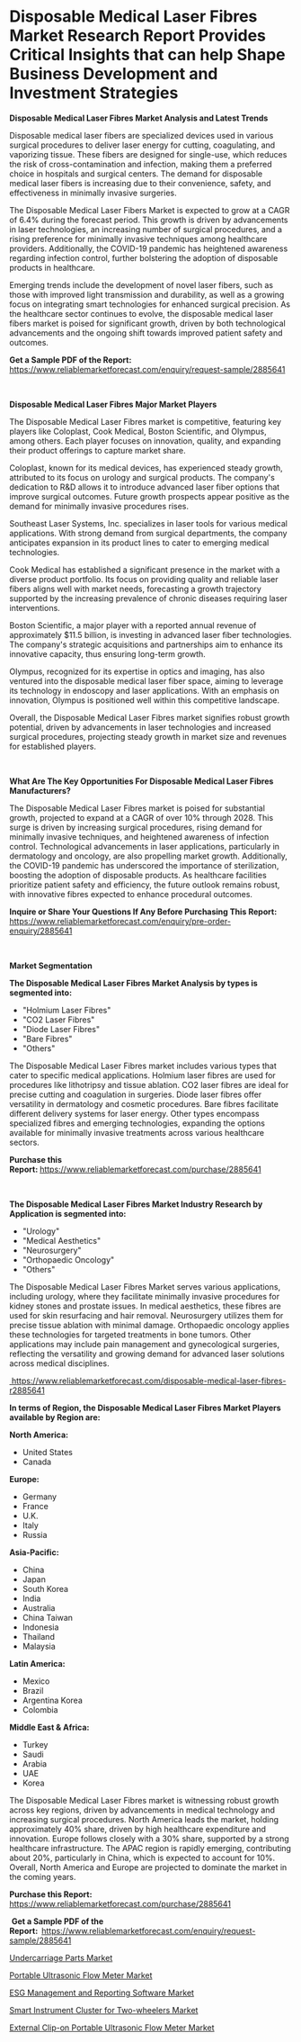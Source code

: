 <p><h1>Disposable Medical Laser Fibres Market Research Report Provides Critical Insights that can help Shape Business Development and Investment Strategies</h1></p><p><strong>Disposable Medical Laser Fibres Market Analysis and Latest Trends</strong></p>
<p><p>Disposable medical laser fibers are specialized devices used in various surgical procedures to deliver laser energy for cutting, coagulating, and vaporizing tissue. These fibers are designed for single-use, which reduces the risk of cross-contamination and infection, making them a preferred choice in hospitals and surgical centers. The demand for disposable medical laser fibers is increasing due to their convenience, safety, and effectiveness in minimally invasive surgeries.</p><p>The Disposable Medical Laser Fibers Market is expected to grow at a CAGR of 6.4% during the forecast period. This growth is driven by advancements in laser technologies, an increasing number of surgical procedures, and a rising preference for minimally invasive techniques among healthcare providers. Additionally, the COVID-19 pandemic has heightened awareness regarding infection control, further bolstering the adoption of disposable products in healthcare. </p><p>Emerging trends include the development of novel laser fibers, such as those with improved light transmission and durability, as well as a growing focus on integrating smart technologies for enhanced surgical precision. As the healthcare sector continues to evolve, the disposable medical laser fibers market is poised for significant growth, driven by both technological advancements and the ongoing shift towards improved patient safety and outcomes.</p></p>
<p><strong>Get a Sample PDF of the Report:&nbsp;</strong> <a href="https://www.reliablemarketforecast.com/enquiry/request-sample/2885641?utm_campaign=1140&utm_medium=2&utm_source=Github&utm_content=ia&utm_term=13032025&utm_id=disposable-medical-laser-fibres">https://www.reliablemarketforecast.com/enquiry/request-sample/2885641</a></p>
<p>&nbsp;</p>
<p><strong>Disposable Medical Laser Fibres Major Market Players</strong></p>
<p><p>The Disposable Medical Laser Fibres market is competitive, featuring key players like Coloplast, Cook Medical, Boston Scientific, and Olympus, among others. Each player focuses on innovation, quality, and expanding their product offerings to capture market share.</p><p>Coloplast, known for its medical devices, has experienced steady growth, attributed to its focus on urology and surgical products. The company's dedication to R&D allows it to introduce advanced laser fiber options that improve surgical outcomes. Future growth prospects appear positive as the demand for minimally invasive procedures rises.</p><p>Southeast Laser Systems, Inc. specializes in laser tools for various medical applications. With strong demand from surgical departments, the company anticipates expansion in its product lines to cater to emerging medical technologies. </p><p>Cook Medical has established a significant presence in the market with a diverse product portfolio. Its focus on providing quality and reliable laser fibers aligns well with market needs, forecasting a growth trajectory supported by the increasing prevalence of chronic diseases requiring laser interventions. </p><p>Boston Scientific, a major player with a reported annual revenue of approximately $11.5 billion, is investing in advanced laser fiber technologies. The company's strategic acquisitions and partnerships aim to enhance its innovative capacity, thus ensuring long-term growth.</p><p>Olympus, recognized for its expertise in optics and imaging, has also ventured into the disposable medical laser fiber space, aiming to leverage its technology in endoscopy and laser applications. With an emphasis on innovation, Olympus is positioned well within this competitive landscape.</p><p>Overall, the Disposable Medical Laser Fibres market signifies robust growth potential, driven by advancements in laser technologies and increased surgical procedures, projecting steady growth in market size and revenues for established players.</p></p>
<p>&nbsp;</p>
<p><strong>What Are The Key Opportunities For Disposable Medical Laser Fibres Manufacturers?</strong></p>
<p><p>The Disposable Medical Laser Fibres market is poised for substantial growth, projected to expand at a CAGR of over 10% through 2028. This surge is driven by increasing surgical procedures, rising demand for minimally invasive techniques, and heightened awareness of infection control. Technological advancements in laser applications, particularly in dermatology and oncology, are also propelling market growth. Additionally, the COVID-19 pandemic has underscored the importance of sterilization, boosting the adoption of disposable products. As healthcare facilities prioritize patient safety and efficiency, the future outlook remains robust, with innovative fibres expected to enhance procedural outcomes.</p></p>
<p><strong>Inquire or Share Your Questions If Any Before Purchasing This Report:</strong> <a href="https://www.reliablemarketforecast.com/enquiry/pre-order-enquiry/2885641?utm_campaign=1140&utm_medium=2&utm_source=Github&utm_content=ia&utm_term=13032025&utm_id=disposable-medical-laser-fibres">https://www.reliablemarketforecast.com/enquiry/pre-order-enquiry/2885641</a></p>
<p>&nbsp;</p>
<p><strong>Market Segmentation</strong></p>
<p><strong>The Disposable Medical Laser Fibres Market Analysis by types is segmented into:</strong></p>
<p><ul><li>"Holmium Laser Fibres"</li><li>"CO2 Laser Fibres"</li><li>"Diode Laser Fibres"</li><li>"Bare Fibres"</li><li>"Others"</li></ul></p>
<p><p>The Disposable Medical Laser Fibres market includes various types that cater to specific medical applications. Holmium laser fibres are used for procedures like lithotripsy and tissue ablation. CO2 laser fibres are ideal for precise cutting and coagulation in surgeries. Diode laser fibres offer versatility in dermatology and cosmetic procedures. Bare fibres facilitate different delivery systems for laser energy. Other types encompass specialized fibres and emerging technologies, expanding the options available for minimally invasive treatments across various healthcare sectors.</p></p>
<p><strong>Purchase this Report:&nbsp;</strong><a href="https://www.reliablemarketforecast.com/purchase/2885641?utm_campaign=1140&utm_medium=2&utm_source=Github&utm_content=ia&utm_term=13032025&utm_id=disposable-medical-laser-fibres">https://www.reliablemarketforecast.com/purchase/2885641</a></p>
<p>&nbsp;</p>
<p><strong>The Disposable Medical Laser Fibres Market Industry Research by Application is segmented into:</strong></p>
<p><ul><li>"Urology"</li><li>"Medical Aesthetics"</li><li>"Neurosurgery"</li><li>"Orthopaedic Oncology"</li><li>"Others"</li></ul></p>
<p><p>The Disposable Medical Laser Fibres Market serves various applications, including urology, where they facilitate minimally invasive procedures for kidney stones and prostate issues. In medical aesthetics, these fibres are used for skin resurfacing and hair removal. Neurosurgery utilizes them for precise tissue ablation with minimal damage. Orthopaedic oncology applies these technologies for targeted treatments in bone tumors. Other applications may include pain management and gynecological surgeries, reflecting the versatility and growing demand for advanced laser solutions across medical disciplines.</p></p>
<p><a href="https://www.reliablemarketforecast.com/disposable-medical-laser-fibres-r2885641?utm_campaign=1140&utm_medium=2&utm_source=Github&utm_content=ia&utm_term=13032025&utm_id=disposable-medical-laser-fibres">&nbsp;https://www.reliablemarketforecast.com/disposable-medical-laser-fibres-r2885641</a></p>
<p><strong>In terms of Region, the Disposable Medical Laser Fibres Market Players available by Region are:</strong></p>
<p>
    <p> <strong> North America: </strong>
        <ul>
            <li>United States</li>
            <li>Canada</li>
        </ul>
        </p> 
    <p> <strong> Europe: </strong>
        <ul>
            <li>Germany</li>
            <li>France</li>
            <li>U.K.</li>
            <li>Italy</li>
            <li>Russia</li>
        </ul>
        </p> 
    <p> <strong> Asia-Pacific: </strong>
        <ul>
            <li>China</li>
            <li>Japan</li>
            <li>South Korea</li>
            <li>India</li>
            <li>Australia</li>
            <li>China Taiwan</li>
            <li>Indonesia</li>
            <li>Thailand</li>
            <li>Malaysia</li>
        </ul>
        </p> 
    <p> <strong> Latin America: </strong>
        <ul>
            <li>Mexico</li>
            <li>Brazil</li>
            <li>Argentina Korea</li>
            <li>Colombia</li>
        </ul>
        </p> 
    <p> <strong> Middle East & Africa: </strong>
        <ul>
            <li>Turkey</li>
            <li>Saudi</li>
            <li>Arabia</li>
            <li>UAE</li>
            <li>Korea</li>
        </ul>
    </p>
    </p>
<p><p>The Disposable Medical Laser Fibres market is witnessing robust growth across key regions, driven by advancements in medical technology and increasing surgical procedures. North America leads the market, holding approximately 40% share, driven by high healthcare expenditure and innovation. Europe follows closely with a 30% share, supported by a strong healthcare infrastructure. The APAC region is rapidly emerging, contributing about 20%, particularly in China, which is expected to account for 10%. Overall, North America and Europe are projected to dominate the market in the coming years.</p></p>
<p><strong>Purchase this Report: </strong><a href="https://www.reliablemarketforecast.com/purchase/2885641?utm_campaign=1140&utm_medium=2&utm_source=Github&utm_content=ia&utm_term=13032025&utm_id=disposable-medical-laser-fibres">https://www.reliablemarketforecast.com/purchase/2885641</a></p>
<p>&nbsp;<strong>Get a Sample PDF of the Report:&nbsp;&nbsp;</strong><a href="https://www.reliablemarketforecast.com/enquiry/request-sample/2885641?utm_campaign=1140&utm_medium=2&utm_source=Github&utm_content=ia&utm_term=13032025&utm_id=disposable-medical-laser-fibres">https://www.reliablemarketforecast.com/enquiry/request-sample/2885641</a></p>
<p><strong></strong></p>
<p><p><a href="https://github.com/alefermeivys/Market-Research-Report-List-1/blob/main/undercarriage-parts-market.md?utm_campaign=1140&utm_medium=2&utm_source=Github&utm_content=ia&utm_term=13032025&utm_id=disposable-medical-laser-fibres">Undercarriage Parts Market</a></p><p><a href="https://github.com/ryantindyaiz/Market-Research-Report-List-1/blob/main/portable-ultrasonic-flow-meter-market.md?utm_campaign=1140&utm_medium=2&utm_source=Github&utm_content=ia&utm_term=13032025&utm_id=disposable-medical-laser-fibres">Portable Ultrasonic Flow Meter Market</a></p><p><a href="https://github.com/thapabylers2/Market-Research-Report-List-1/blob/main/esg-management-and-reporting-software-market.md?utm_campaign=1140&utm_medium=2&utm_source=Github&utm_content=ia&utm_term=13032025&utm_id=disposable-medical-laser-fibres">ESG Management and Reporting Software Market</a></p><p><a href="https://github.com/spehnluenaru/Market-Research-Report-List-1/blob/main/smart-instrument-cluster-for-two-wheelers-market.md?utm_campaign=1140&utm_medium=2&utm_source=Github&utm_content=ia&utm_term=13032025&utm_id=disposable-medical-laser-fibres">Smart Instrument Cluster for Two-wheelers Market</a></p><p><a href="https://github.com/kluviabolofo/Market-Research-Report-List-1/blob/main/external-clip-on-portable-ultrasonic-flow-meter-market.md?utm_campaign=1140&utm_medium=2&utm_source=Github&utm_content=ia&utm_term=13032025&utm_id=disposable-medical-laser-fibres">External Clip-on Portable Ultrasonic Flow Meter Market</a></p></p>